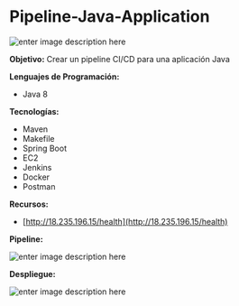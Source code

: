 # Pipeline-Java-Application

![enter image description here](https://badgen.net/badge/version/0.0.1/green)

**Objetivo:**
Crear un pipeline CI/CD para una aplicación Java

**Lenguajes de Programación:**

 - Java 8

**Tecnologías:**

 - Maven
 - Makefile
 - Spring Boot
 - EC2
 - Jenkins
 - Docker
 - Postman

**Recursos:** 

 - [http://18.235.196.15/health](http://18.235.196.15/health)

**Pipeline:**

![enter image description here](https://image-readme-repositories.s3.amazonaws.com/pipeline-jenkins.png)

**Despliegue:**

![enter image description here](https://image-readme-repositories.s3.amazonaws.com/jenkins-deploy.jpg)

